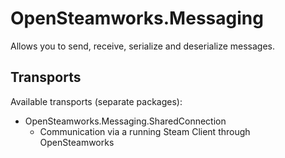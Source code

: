 # OpenSteamworks.Messaging
Allows you to send, receive, serialize and deserialize messages.

## Transports
Available transports (separate packages):
- OpenSteamworks.Messaging.SharedConnection
  - Communication via a running Steam Client through OpenSteamworks
  
<!-- OpenSteamworks.SteamNet -->
<!-- A CM client, creates connections without requiring a running Steam Client. -->
